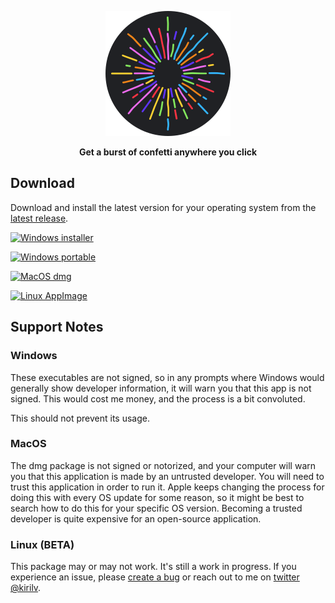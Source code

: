 <p align="center">
  <a href="https://github.com/glitter-xyz/glittr#readme">
    <img src="assets/icon.svg" width="200px" alt="logo" />
  </a>
</p>
<p align="center"><b>Get a burst of confetti anywhere you click</b></p>

## Download

Download and install the latest version for your operating system from the [latest release][release].

[![Windows installer](https://img.shields.io/badge/Windows-installer-5dade2?style=for-the-badge&logo=windows)][release]

[![Windows portable](https://img.shields.io/badge/Windows-portable-58d68d?style=for-the-badge&logo=windows)][release]

[![MacOS dmg](https://img.shields.io/badge/MacOS-dmg-a6acaf?style=for-the-badge&logo=apple)][release]

[![Linux AppImage](https://img.shields.io/badge/Linux-AppImage%20%28beta%29-dc7633?style=for-the-badge&logo=linux&logoColor=white)][release]


## Support Notes

### Windows

These executables are not signed, so in any prompts where Windows would generally show developer information, it will warn you that this app is not signed. This would cost me money, and the process is a bit convoluted.

This should not prevent its usage.

### MacOS

The dmg package is not signed or notorized, and your computer will warn you that this application is made by an untrusted developer. You will need to trust this application in order to run it. Apple keeps changing the process for doing this with every OS update for some reason, so it might be best to search how to do this for your specific OS version. Becoming a trusted developer is quite expensive for an open-source application.

### Linux (BETA)

This package may or may not work. It's still a work in progress. If you experience an issue, please [create a bug](https://github.com/glitter-xyz/glittr/issues/new) or reach out to me on [twitter @kirilv](https://twitter.com/kirilv).

[release]: https://github.com/glitter-xyz/glittr/releases/latest

